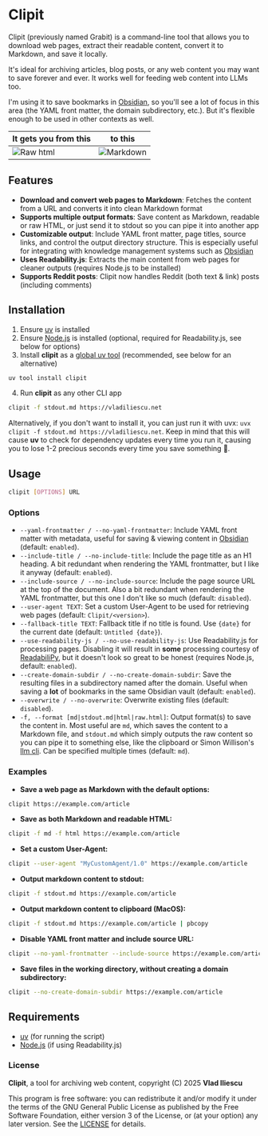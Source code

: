 # Clipit

Clipit (previously named Grabit) is a command-line tool that allows you to download web pages, extract their readable content, convert it to Markdown, and save it locally.

It's ideal for archiving articles, blog posts, or any web content you may want to save forever and ever. It works well for feeding web content into LLMs too.

I'm using it to save bookmarks in [Obsidian](https://obsidian.md/), so you'll see a lot of focus in this area (the YAML front matter, the domain subdirectory, etc.). But it's flexible enough to be used in other contexts as well.


| It gets you from this                                    | to this                                     |
|-------------------------------------------|-------------------------------------------|
| ![Raw html](https://vladiliescu.net/grabit-web-downloader/img/before.png "Before") | ![Markdown](https://vladiliescu.net/grabit-web-downloader/img/after.png "After") |



## Features

- **Download and convert web pages to Markdown**: Fetches the content from a URL and converts it into clean Markdown format
- **Supports multiple output formats**: Save content as Markdown, readable or raw HTML, or just send it to stdout so you can pipe it into another app
- **Customizable output**: Include YAML front matter, page titles, source links, and control the output directory structure. This is especially useful for integrating with knowledge management systems such as [Obsidian](https://obsidian.md/)
- **Uses Readability.js**: Extracts the main content from web pages for cleaner outputs (requires Node.js to be installed)
- **Supports Reddit posts**: Clipit now handles Reddit (both text & link) posts (including comments)

## Installation

1. Ensure [uv](https://docs.astral.sh/uv/) is installed
2. Ensure [Node.js](https://nodejs.org/) is installed (optional, required for Readability.js, see below for options)
3. Install **clipit** as a [global uv tool](https://docs.astral.sh/uv/concepts/tools/) (recommended, see below for an alternative)

```sh
uv tool install clipit
```

4. Run **clipit** as any other CLI app  

```sh
clipit -f stdout.md https://vladiliescu.net
```

Alternatively, if you don't want to install it, you can just run it with uvx: `uvx clipit -f stdout.md https://vladiliescu.net`. Keep in mind that this will cause **uv** to check for dependency updates every time you run it, causing you to lose 1-2 precious seconds every time you save something 🥶. 

## Usage

```sh
clipit [OPTIONS] URL
```

### Options

- `--yaml-frontmatter / --no-yaml-frontmatter`: Include YAML front matter with metadata, useful for saving & viewing content in [Obsidian](https://obsidian.md) (default: `enabled`).
- `--include-title / --no-include-title`: Include the page title as an H1 heading. A bit redundant when rendering the YAML frontmatter, but I like it anyway (default: `enabled`).
- `--include-source / --no-include-source`: Include the page source URL at the top of the document. Also a bit redundant when rendering the YAML frontmatter, but this one I don't like so much (default: `disabled`).
- `--user-agent TEXT`: Set a custom User-Agent to be used for retrieving web pages (default: `Clipit/<version>`).
- `--fallback-title TEXT`: Fallback title if no title is found. Use `{date}` for the current date (default: `Untitled {date}`).
- `--use-readability-js / --no-use-readability-js`: Use Readability.js for processing pages. Disabling it will result in **some** processing courtesy of [ReadabiliPy](https://github.com/alan-turing-institute/ReadabiliPy), but it doesn't look so great to be honest (requires Node.js, default: `enabled`).
- `--create-domain-subdir / --no-create-domain-subdir`: Save the resulting files in a subdirectory named after the domain. Useful when saving a **lot** of bookmarks in the same Obsidian vault (default: `enabled`).
- `--overwrite / --no-overwrite`: Overwrite existing files (default: `disabled`).
- `-f, --format [md|stdout.md|html|raw.html]`: Output format(s) to save the content in. Most useful are `md`, which saves the content to a Markdown file, and `stdout.md` which simply outputs the raw content so you can pipe it to something else, like the clipboard or Simon Willison's [llm cli](https://github.com/simonw/llm). Can be specified multiple times (default: `md`).


### Examples

- **Save a web page as Markdown with the default options:**
```sh
clipit https://example.com/article
```

- **Save as both Markdown and readable HTML:**
```sh
clipit -f md -f html https://example.com/article
```

- **Set a custom User-Agent:**
```sh
clipit --user-agent "MyCustomAgent/1.0" https://example.com/article
```

- **Output markdown content to stdout:**
```sh
clipit -f stdout.md https://example.com/article
```

- **Output markdown content to clipboard (MacOS):**
```sh
clipit -f stdout.md https://example.com/article | pbcopy
```

- **Disable YAML front matter and include source URL:**
```sh
clipit --no-yaml-frontmatter --include-source https://example.com/article
```

- **Save files in the working directory, without creating a domain subdirectory:**
```sh
clipit --no-create-domain-subdir https://example.com/article
```

## Requirements

- [uv](https://docs.astral.sh/uv/) (for running the script)
- [Node.js](https://nodejs.org) (if using Readability.js)

### License

**Clipit**, a tool for archiving web content, copyright (C) 2025  **Vlad Iliescu**

This program is free software: you can redistribute it and/or modify it under the terms of the GNU General Public License as published by the Free Software Foundation, either version 3 of the License, or (at your option) any later version. See the [LICENSE](./LICENSE) for details.
